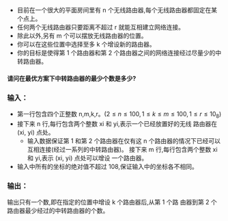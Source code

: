 * 目前在一个很大的平面房间里有 n 个无线路由器,每个无线路由器都固定在某个点上。
* 任何两个无线路由器只要距离不超过 r 就能互相建立网络连接。
* 除此以外,另有 m 个可以摆放无线路由器的位置。
* 你可以在这些位置中选择至多 k 个增设新的路由器。
* 你的目标是使得第 1 个路由器和第 2 个路由器之间的网络连接经过尽量少的中转路由器。
#### 请问在最优方案下中转路由器的最少个数是多少?

### 输入：
* 第一行包含四个正整数 n,m,k,r。$(2 ≤ n ≤ 100,1 ≤ k ≤ m ≤ 100, 1 ≤ r ≤ 10_{8})$
* 接下来 n 行,每行包含两个整数 xi 和 yi,表示一个已经放置好的无线 路由器在 (xi, yi) 点处。
  * 输入数据保证第 1 和第 2 个路由器在仅有这 n 个路由器的情况下已经可以互相连接(经过一系列的中转路由器)。
接下来 m 行,每行包含两个整数 xi 和 yi,表示 (xi, yi) 点处可以增设 一个路由器。
* 输入中所有的坐标的绝对值不超过 108,保证输入中的坐标各不相同。

### 输出：
输出只有一个数,即在指定的位置中增设 k 个路由器后,从第 1 个路 由器到第 2 个路由器最少经过的中转路由器的个数。


